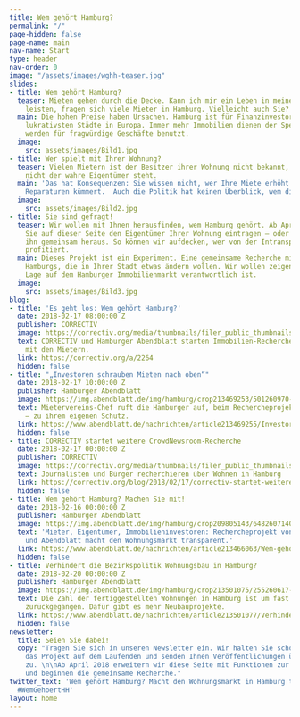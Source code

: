 ```yaml
---
title: Wem gehört Hamburg?
permalink: "/"
page-hidden: false
page-name: main
nav-name: Start
type: header
nav-order: 0
image: "/assets/images/wghh-teaser.jpg"
slides:
- title: Wem gehört Hamburg?
  teaser: Mieten gehen durch die Decke. Kann ich mir ein Leben in meiner Stadt noch
    leisten, fragen sich viele Mieter in Hamburg. Vielleicht auch Sie?
  main: Die hohen Preise haben Ursachen. Hamburg ist für Finanzinvestoren eine der
    lukrativsten Städte in Europa. Immer mehr Immobilien dienen der Spekulation oder
    werden für fragwürdige Geschäfte benutzt.
  image:
    src: assets/images/Bild1.jpg
- title: Wer spielt mit Ihrer Wohnung?
  teaser: Vielen Mietern ist der Besitzer ihrer Wohnung nicht bekannt, weil im Mietvertrag
    nicht der wahre Eigentümer steht.
  main: 'Das hat Konsequenzen: Sie wissen nicht, wer Ihre Miete erhöht oder sich um
    Reparaturen kümmert.  Auch die Politik hat keinen Überblick, wem die Stadt gehört. '
  image:
    src: assets/images/Bild2.jpg
- title: Sie sind gefragt!
  teaser: Wir wollen mit Ihnen herausfinden, wem Hamburg gehört. Ab April 2018 können
    Sie auf dieser Seite den Eigentümer Ihrer Wohnung eintragen – oder wir finden
    ihn gemeinsam heraus. So können wir aufdecken, wer von der Intransparenz im Immobilienmarkt
    profitiert.
  main: Dieses Projekt ist ein Experiment. Eine gemeinsame Recherche mit den Mietern
    Hamburgs, die in Ihrer Stadt etwas ändern wollen. Wir wollen zeigen, wer für die
    Lage auf dem Hamburger Immobilienmarkt verantwortlich ist.
  image:
    src: assets/images/Bild3.jpg
blog:
- title: 'Es geht los: Wem gehört Hamburg?'
  date: 2018-02-17 08:00:00 Z
  publisher: CORRECTIV
  image: https://correctiv.org/media/thumbnails/filer_public_thumbnails/1d/93/1d936166-6690-42c1-9973-4445385b2a11/hamburg_23correctiv_ivo-mayr_benjamin-schubert.jpg__1280x700_q85_crop_subsampling-2.jpg
  text: CORRECTIV und Hamburger Abendblatt starten Immobilien-Recherche – gemeinsam
    mit den Mietern.
  link: https://correctiv.org/a/2264
  hidden: false
- title: "„Investoren schrauben Mieten nach oben“"
  date: 2018-02-17 10:00:00 Z
  publisher: Hamburger Abendblatt
  image: https://img.abendblatt.de/img/hamburg/crop213469253/501260970-w820-cv16_9-q85/Chychla-6.jpg
  text: Mietervereins-Chef ruft die Hamburger auf, beim Rechercheprojekt mitzuwirken
    – zu ihrem eigenen Schutz.
  link: https://www.abendblatt.de/nachrichten/article213469255/Investoren-schrauben-die-Mieten-in-Hamburg-nach-oben.html
  hidden: false
- title: CORRECTIV startet weitere CrowdNewsroom-Recherche
  date: 2018-02-17 00:00:00 Z
  publisher: CORRECTIV
  image: https://correctiv.org/media/thumbnails/filer_public_thumbnails/b0/00/b000223c-5d14-4c44-a479-adef3e0aefb9/crowdnewsroom01.jpg__1280x700_q85_crop_subject_location-2067%2C1378_subsampling-2.jpg
  text: Journalisten und Bürger recherchieren über Wohnen in Hamburg
  link: https://correctiv.org/blog/2018/02/17/correctiv-startet-weitere-crowdnewsroom-recherche-wem-gehort-hamburg/
  hidden: false
- title: Wem gehört Hamburg? Machen Sie mit!
  date: 2018-02-16 00:00:00 Z
  publisher: Hamburger Abendblatt
  image: https://img.abendblatt.de/img/hamburg/crop209805143/6482607140-w820-cv16_9-q85/Balkon-1.jpg
  text: 'Mieter, Eigentümer, Immobilieninvestoren: Rechercheprojekt von Correctiv
    und Abendblatt macht den Wohnungsmarkt transparent.'
  link: https://www.abendblatt.de/nachrichten/article213466063/Wem-gehoert-Hamburg-Machen-Sie-mit.html
  hidden: false
- title: Verhindert die Bezirkspolitik Wohnungsbau in Hamburg?
  date: 2018-02-20 00:00:00 Z
  publisher: Hamburger Abendblatt
  image: https://img.abendblatt.de/img/hamburg/crop213501075/255260617-w820-cv16_9-q85/1495AE00E5ABABD5.jpg
  text: Die Zahl der fertiggestellten Wohnungen in Hamburg ist um fast 20 Prozent
    zurückgegangen. Dafür gibt es mehr Neubauprojekte.
  link: https://www.abendblatt.de/nachrichten/article213501077/Verhindert-die-Bezirkspolitik-Wohnungsbau-in-Hamburg.html
  hidden: false
newsletter:
  title: Seien Sie dabei!
  copy: "Tragen Sie sich in unseren Newsletter ein. Wir halten Sie schon jetzt über
    das Projekt auf dem Laufenden und senden Ihnen Veröffentlichungen über den Wohnungsmarkt
    zu. \n\nAb April 2018 erweitern wir diese Seite mit Funktionen zur Datenerhebung
    und beginnen die gemeinsame Recherche."
twitter_text: 'Wem gehört Hamburg? Macht den Wohnungsmarkt in Hamburg transparenter.
  #WemGehoertHH'
layout: home
---
```


